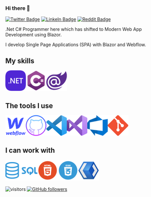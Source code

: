 ### Hi there 👋
[![Twitter Badge](https://img.shields.io/badge/-Twitter-00acee?logo=Twitter&logoColor=white)](https://twitter.com/0ptim_)
[![LinkeIn Badge](https://img.shields.io/badge/LinkedIn-blue?style=flat&logo=linkedin&labelColor=blue)](https://www.linkedin.com/in/joshua-kummer/)
[![Reddit Badge](https://img.shields.io/badge/Reddit-orange?style=flat&logo=reddit&labelColor=white&color=orange)](https://www.reddit.com/user/0ptim)

.Net C# Programmer here which has shifted to Modern Web App Development using Blazor.

I develop Single Page Applications (SPA) with Blazor and Webflow.

## My skills
<a href="https://dotnet.microsoft.com/">
    <img align="left" alt="dotnet" width="64px" src="./media/dotnet.png" />
</a>

<a href="https://dotnet.microsoft.com/">
    <img align="left" alt="CSharp" width="64px" src="./media/CSharp.png" />
</a>

<a href="https://dotnet.microsoft.com/apps/aspnet/web-apps/blazor">
    <img align="left" alt="Blazor" width="64px" src="./media/Blazor.png" />
</a>

<br><br/>
<br><br/>

## The tools I use
<a href="https://webflow.com/">
    <img align="left" alt="Webflow" width="64px" src="./media/Webflow.png" />
</a>

<a href="https://github.com/">
    <img align="left" alt="GitHub" width="64px" src="./media/GitHub.png" />
</a>

<a href="https://code.visualstudio.com/">
    <img align="left" alt="Visual Studio Code" width="64px" src="./media/VSCode.png" />
</a>

<a href="https://visualstudio.microsoft.com/">
    <img align="left" alt="Visual Studio" width="64px" src="./media/VS.png" />
</a>

<a href="https://azure.microsoft.com/de-de/services/devops/">
    <img align="left" alt="Azure DevOps" width="64px" src="./media/AzureDevOps.png" />
</a>

<a href="https://git-scm.com/">
    <img align="left" alt="git" width="64px" src="./media/git.png" />
</a>

<br><br/>
<br><br/>

## I can work with

<a href="https://en.wikipedia.org/wiki/SQL">
    <img align="left" alt="SQL" width="100px" src="./media/SQL.png" />
</a>

<a href="https://en.wikipedia.org/wiki/HTML">
    <img align="left" alt="Html" width="64px" src="./media/Html.png" />
</a>
<a href="https://en.wikipedia.org/wiki/CSS">
    <img align="left" alt="CSS" width="64px" src="./media/CSS.png" />
</a>

<a href="https://microsoft.github.io/microsoft-ui-xaml/">
    <img align="left" alt="WinUI" width="64px" src="./media/WinUI.png" />
</a>

<br><br/>
<br><br/>

![visitors](https://visitor-badge.laobi.icu/badge?page_id=0ptim)
[![GitHub followers](https://img.shields.io/github/followers/0ptim.svg?style=social&label=Follow)](https://github.com/0ptim?tab=followers)
